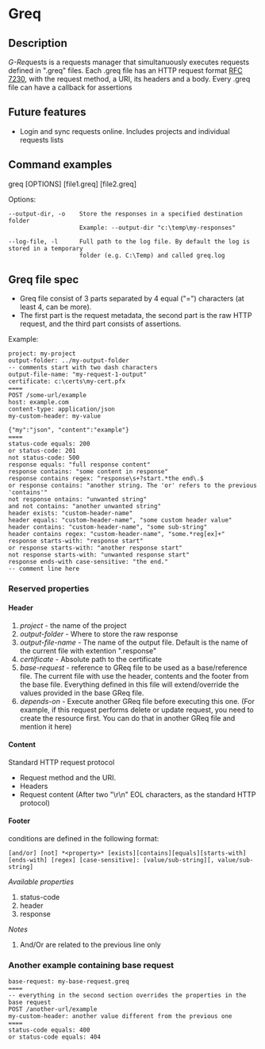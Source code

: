 # Greq

## Description

*G-Req*uests is a requests manager that simultanuously executes requests defined in ".greq" files. 
Each .greq file has an HTTP request format [RFC 7230](https://datatracker.ietf.org/doc/html/rfc7230#page-19), 
with the request method, a URI, its headers and a body.
Every .greq file can have a callback for assertions

## Future features

- Login and sync requests online. Includes projects and individual requests lists

## Command examples

greq [OPTIONS] [file1.greq] [file2.greq]

Options:

    --output-dir, -o    Store the responses in a specified destination folder
                        Example: --output-dir "c:\temp\my-responses"

    --log-file, -l      Full path to the log file. By default the log is stored in a temporary
                        folder (e.g. C:\Temp) and called greq.log

## Greq file spec

- Greq file consist of 3 parts separated by 4 equal ("=") characters (at least 4, can be more).
- The first part is the request metadata, the second part is the raw HTTP request, and the third part consists of assertions. 


Example:

```
project: my-project
output-folder: ../my-output-folder
-- comments start with two dash characters
output-file-name: "my-request-1-output"
certificate: c:\certs\my-cert.pfx
====
POST /some-url/example
host: example.com 
content-type: application/json
my-custom-header: my-value

{"my":"json", "content":"example"}
====
status-code equals: 200
or status-code: 201
not status-code: 500
response equals: "full response content"
response contains: "some content in response"
response contains regex: ^response\s+?start.*the end\.$
or response contains: "another string. The 'or' refers to the previous 'contains'"
not response ontains: "unwanted string"
and not contains: "another unwanted string"
header exists: "custom-header-name"
header equals: "custom-header-name", "some custom header value"
header contains: "custom-header-name", "some sub-string"
header contains regex: "custom-header-name", "some.*reg[ex]+"
response starts-with: "response start"
or response starts-with: "another response start"
not response starts-with: "unwanted response start"
response ends-with case-sensitive: "the end."
-- comment line here
```

### Reserved properties

#### Header

1. *project* - the name of the project
2. *output-folder* - Where to store the raw response
3. *output-file-name* - The name of the output file. Default is the name of the current file with extention ".response"
4. *certificate* - Absolute path to the certificate
5. *base-request* - reference to GReq file to be used as a base/reference file. The current file with use the header, contents and the footer
from the base file. Everything defined in this file will extend/override the values provided in the base GReq file.
6. *depends-on* - Execute another GReq file before executing this one. (For example, if this request performs delete or update request, you need to create the resource first. You can do that in another GReq file and mention it here)

#### Content

Standard HTTP request protocol

+ Request method and the URI.
+ Headers
+ Request content (After two "\r\n" EOL characters, as the standard HTTP protocol)

#### Footer

conditions are defined in the following format:

```
[and/or] [not] *<property>* [exists][contains][equals][starts-with][ends-with] [regex] [case-sensitive]: [value/sub-string][, value/sub-string]
```

*Available properties*

1. status-code 
2. header
2. response

*Notes*

1. And/Or are related to the previous line only



### Another example containing base request

```
base-request: my-base-request.greq
====
-- everything in the second section overrides the properties in the base request
POST /another-url/example
my-custom-header: another value different from the previous one
====
status-code equals: 400
or status-code equals: 404
```

